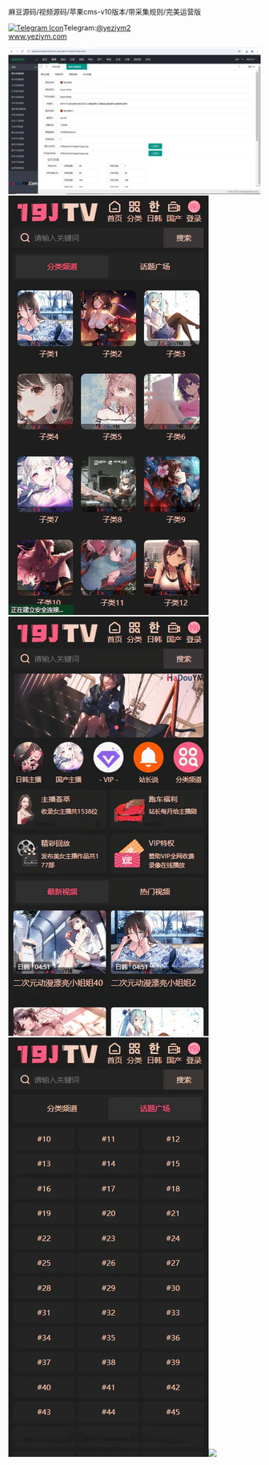 麻豆源码/视频源码/苹果cms-v10版本/带采集规则/完美运营版<p dir="auto"><a target="_blank" rel="noopener noreferrer nofollow" href="https://camo.githubusercontent.com/d614d90677fbc2e34c7c62ebc68c82379d87a57c4beaf05af65fec7ba6b72e36/68747470733a2f2f63646e2d69636f6e732d706e672e666c617469636f6e2e636f6d2f3531322f323131312f323131313634362e706e67"><img src="https://camo.githubusercontent.com/d614d90677fbc2e34c7c62ebc68c82379d87a57c4beaf05af65fec7ba6b72e36/68747470733a2f2f63646e2d69636f6e732d706e672e666c617469636f6e2e636f6d2f3531322f323131312f323131313634362e706e67" alt="Telegram Icon" style="width: 16px; max-width: 100%;" data-canonical-src="https://cdn-icons-png.flaticon.com/512/2111/2111646.png"></a>Telegram:<a href="https://t.me/yeziym2" rel="nofollow">@yeziym2</a><br><a href="https://www.yeziym.com/">www.yeziym.com</a></p><img src="https://github.com/yeziym/ks0OV7L3K5/blob/main/sCnM7.png"><img src="https://github.com/yeziym/ks0OV7L3K5/blob/main/wwXY8.png"><img src="https://github.com/yeziym/ks0OV7L3K5/blob/main/FTWUP.png"><img src="https://github.com/yeziym/ks0OV7L3K5/blob/main/DWCMe.png"><img src="https://github.com/yeziym/ks0OV7L3K5/blob/main/RQQWJ.png">